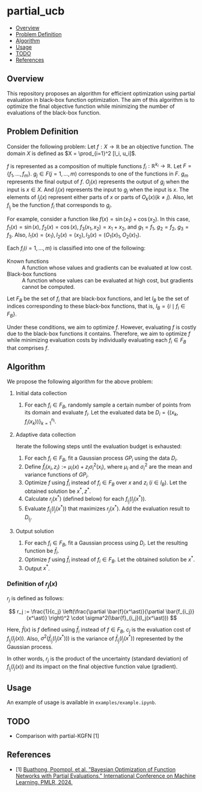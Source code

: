# partial_ucb

- [Overview](#overview)
- [Problem Definition](#problem-definition)
- [Algorithm](#algorithm)
- [Usage](#usage)
- [TODO](#todo)
- [References](#references)


## Overview

This repository proposes an algorithm for efficient optimization using partial evaluation in black-box function optimization.
The aim of this algorithm is to optimize the final objective function while minimizing the number of evaluations of the black-box function.

## Problem Definition

Consider the following problem:
Let $f : X \to \mathbb{R}$ be an objective function.
The domain $X$ is defined as $X = \prod_{i=1}^2 [l_i, u_i]$.

$f$ is represented as a composition of multiple functions $f_i: \mathbb{R}^{k_i} \to \mathbb{R}$.
Let $F = \{f_1, \dots, f_m\}$.
$g_j \in F (j=1,\dots, m)$ corresponds to one of the functions in $F$.
$g_m$ represents the final output of $f$.
$O_j(x)$ represents the output of $g_j$ when the input is $x \in X$.
And $I_j(x)$ represents the input to $g_j$ when the input is $x$. The elements of $I_j(x)$ represent either parts of $x$ or parts of $O_k(x) (k \neq j)$.
Also, let $f_{i_j}$ be the function $f_i$ that corresponds to $g_j$.

For example, consider a function like $f(x) = \sin(x_1) + \cos(x_2)$.
In this case, $f_1(x) = \sin(x)$, $f_2(x) = \cos(x)$, $f_3(x_1, x_2) = x_1 + x_2$, and
$g_1 = f_1$, $g_2 = f_2$, $g_3 = f_3$.
Also, $I_1(x) = (x_1), I_2(x) = (x_2), I_3(x) = (O_1(x)_1, O_2(x)_1)$.

Each $f_i (i=1,\dots, m)$ is classified into one of the following:

<dl>
   <dt>Known functions</dt>
   <dd>
      A function whose values and gradients can be evaluated at low cost.
   </dd>
   <dt>Black-box functions</dt>
   <dd>
      A function whose values can be evaluated at high cost, but gradients cannot be computed.
   </dd>
</dl>

Let $F_B$ be the set of $f_i$ that are black-box functions, and let $I_B$ be the set of indices corresponding to these black-box functions, that is, $I_B = \{ i \mid f_i \in F_B \}$.

Under these conditions, we aim to optimize $f$. However, evaluating $f$ is costly due to the black-box functions it contains. Therefore, we aim to optimize $f$ while minimizing evaluation costs by individually evaluating each $f_i \in F_B$ that comprises $f$.

## Algorithm

We propose the following algorithm for the above problem:

1. Initial data collection
   1. For each $f_i \in F_B$, randomly sample a certain number of points from its domain and evaluate $f_i$. Let the evaluated data be $D_i = \{(x_k, f_i(x_k))\}_{k=1}^{n_i}$.
2. Adaptive data collection

   Iterate the following steps until the evaluation budget is exhausted:

   1. For each $f_i \in F_B$, fit a Gaussian process $GP_i$ using the data $D_i$.
   2. Define $\hat{f}_i(x_i, z_i) := \mu_i(x) + z_i \sigma_i^2(x_i)$, where $\mu_i$ and $\sigma_i^2$ are the mean and variance functions of $GP_i$.
   3. Optimize $f$ using $\hat{f}_i$ instead of $f_i \in F_B$ over $x$ and $z_i \ (i \in I_B)$. Let the obtained solution be $x^\ast, z^\ast$.
   4. Calculate $r_j(x^\ast)$ (defined below) for each $f_{i_j}(I_j(x^\ast))$.
   5. Evaluate $f_{i_j}(I_j(x^\ast))$ that maximizes $r_j(x^\ast)$. Add the evaluation result to $D_{i_j}$.

3. Output solution
   1. For each $f_i \in F_B$, fit a Gaussian process using $D_i$. Let the resulting function be $\bar{f}_i$.
   2. Optimize $f$ using $\bar{f}_i$ instead of $f_i \in F_B$. Let the obtained solution be $x^\ast$.
   3. Output $x^\ast$.

### Definition of $r_j(x)$

$r_j$ is defined as follows:

$$
r_j := \frac{1}{c_j} \left(\frac{\partial \bar{f}(x^\ast)}{\partial \bar{f_{i_j}}(x^\ast)} \right)^2 \cdot \sigma^2(\bar{f}_{i_j}(I_j(x^\ast)))
$$

Here, $\bar{f}(x)$ is $f$ defined using $\bar{f}_i$ instead of $f \in F_B$, $c_j$ is the evaluation cost of $f_{i_j}(I_j(x))$. Also, $\sigma^2(\bar{f}_{i_j}(I_j(x^\ast)))$ is the variance of $\bar{f}_{i_j}(I_j(x^\ast))$ represented by the Gaussian process.

In other words, $r_j$ is the product of the uncertainty (standard deviation) of $f_{i_j}(I_j(x))$ and its impact on the final objective function value (gradient).

## Usage

An example of usage is available in `examples/example.ipynb`.

## TODO

- Comparison with partial-KGFN [1]

## References

- [1] [Buathong, Poompol, et al. "Bayesian Optimization of Function Networks with Partial Evaluations." International Conference on Machine Learning. PMLR, 2024.](https://proceedings.mlr.press/v235/buathong24a.html)
